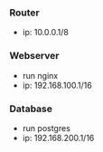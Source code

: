 ### Router
- ip: 10.0.0.1/8

### Webserver
- run nginx
- ip: 192.168.100.1/16

### Database
- run postgres
- ip: 192.168.200.1/16
